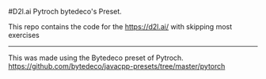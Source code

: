 #D2l.ai Pytroch bytedeco's Preset. 

This repo contains the code for the https://d2l.ai/ 
with skipping most exercises

--- 

This was made using the Bytedeco preset of Pytroch. 
https://github.com/bytedeco/javacpp-presets/tree/master/pytorch
